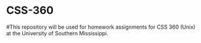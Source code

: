 # CSS-360

#This repository will be used for homework assignments for CSS 360 (Unix) at the University of Southern Mississippi.
